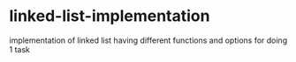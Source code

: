 # linked-list-implementation
implementation of linked list having different functions and options for doing 1 task
